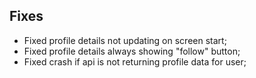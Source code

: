 ## Fixes
- Fixed profile details not updating on screen start;
- Fixed profile details always showing "follow" button;
- Fixed crash if api is not returning profile data for user;